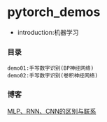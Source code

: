 # pytorch_demos
- introduction:机器学习



### 目录

````
demo01:手写数字识别(BP神经网络)
demo02:手写数字识别(卷积神经网络)
````



### 博客

[MLP、RNN、CNN的区别与联系](https://mileistone.github.io/work/2018/04/18/from-mlp-to-cnn-and-rnn/)

